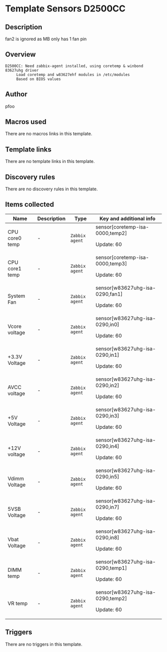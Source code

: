 # Template Sensors D2500CC

## Description

fan2 is ignored as MB only has 1 fan pin

## Overview


```
D2500CC: Need zabbix-agent installed, using coretemp & winbond 83627uhg driver
	 Load coretemp and w83627ehf modules in /etc/modules
	 Based on BIOS values
```


## Author

pfoo

## Macros used

There are no macros links in this template.

## Template links

There are no template links in this template.

## Discovery rules

There are no discovery rules in this template.

## Items collected

|Name|Description|Type|Key and additional info|
|----|-----------|----|----|
|CPU core0 temp|<p>-</p>|`Zabbix agent`|sensor[coretemp-isa-0000,temp2]<p>Update: 60</p>|
|CPU core1 temp|<p>-</p>|`Zabbix agent`|sensor[coretemp-isa-0000,temp3]<p>Update: 60</p>|
|System Fan|<p>-</p>|`Zabbix agent`|sensor[w83627uhg-isa-0290,fan1]<p>Update: 60</p>|
|Vcore voltage|<p>-</p>|`Zabbix agent`|sensor[w83627uhg-isa-0290,in0]<p>Update: 60</p>|
|+3.3V Voltage|<p>-</p>|`Zabbix agent`|sensor[w83627uhg-isa-0290,in1]<p>Update: 60</p>|
|AVCC voltage|<p>-</p>|`Zabbix agent`|sensor[w83627uhg-isa-0290,in2]<p>Update: 60</p>|
|+5V Voltage|<p>-</p>|`Zabbix agent`|sensor[w83627uhg-isa-0290,in3]<p>Update: 60</p>|
|+12V voltage|<p>-</p>|`Zabbix agent`|sensor[w83627uhg-isa-0290,in4]<p>Update: 60</p>|
|Vdimm Voltage|<p>-</p>|`Zabbix agent`|sensor[w83627uhg-isa-0290,in5]<p>Update: 60</p>|
|5VSB Voltage|<p>-</p>|`Zabbix agent`|sensor[w83627uhg-isa-0290,in7]<p>Update: 60</p>|
|Vbat Voltage|<p>-</p>|`Zabbix agent`|sensor[w83627uhg-isa-0290,in8]<p>Update: 60</p>|
|DIMM temp|<p>-</p>|`Zabbix agent`|sensor[w83627uhg-isa-0290,temp1]<p>Update: 60</p>|
|VR temp|<p>-</p>|`Zabbix agent`|sensor[w83627uhg-isa-0290,temp2]<p>Update: 60</p>|
## Triggers

There are no triggers in this template.


